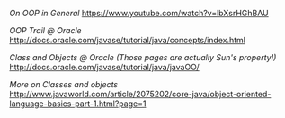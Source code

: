 *On OOP in General*
https://www.youtube.com/watch?v=lbXsrHGhBAU

*OOP Trail @ Oracle*
http://docs.oracle.com/javase/tutorial/java/concepts/index.html

*Class and Objects @ Oracle (Those pages are actually Sun's property!)*
http://docs.oracle.com/javase/tutorial/java/javaOO/

*More on Classes and objects*
http://www.javaworld.com/article/2075202/core-java/object-oriented-language-basics-part-1.html?page=1